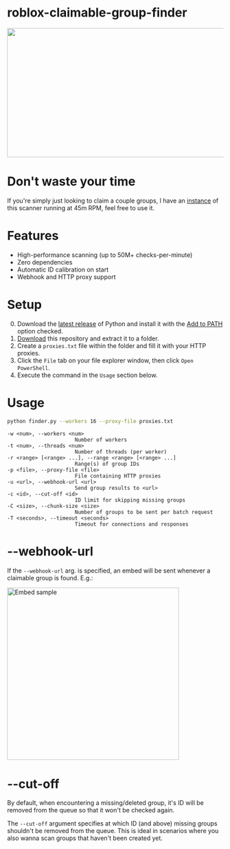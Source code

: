 # roblox-claimable-group-finder
<p align="center"><img src="https://i.imgur.com/131wdCq.png" height="300" width="637"></p>

# Don't waste your time
If you're simply just looking to claim a couple groups, I have an [instance](https://www.roblox.com/games/7963219872) of this scanner running at 45m RPM, feel free to use it.

# Features
- High-performance scanning (up to 50M+ checks-per-minute)
- Zero dependencies
- Automatic ID calibration on start
- Webhook and HTTP proxy support

# Setup
0. Download the [latest release](https://www.python.org/downloads/) of Python and install it with the [Add to PATH](https://datatofish.com/wp-content/uploads/2018/10/0001_add_Python_to_Path.png) option checked.
1. [Download](https://github.com/h0nde/roblox-claimable-group-finder/archive/refs/heads/main.zip) this repository and extract it to a folder.
2. Create a `proxies.txt` file within the folder and fill it with your HTTP proxies.
3. Click the `File` tab on your file explorer window, then click `Open PowerShell`.
4. Execute the command in the `Usage` section below.

# Usage
```bash
python finder.py --workers 16 --proxy-file proxies.txt
```

```
-w <num>, --workers <num>
                      Number of workers
-t <num>, --threads <num>
                      Number of threads (per worker)
-r <range> [<range> ...], --range <range> [<range> ...]
                      Range(s) of group IDs
-p <file>, --proxy-file <file>
                      File containing HTTP proxies
-u <url>, --webhook-url <url>
                      Send group results to <url>
-c <id>, --cut-off <id>
                      ID limit for skipping missing groups
-C <size>, --chunk-size <size>
                      Number of groups to be sent per batch request
-T <seconds>, --timeout <seconds>
                      Timeout for connections and responses
```

# --webhook-url
If the `--webhook-url` arg. is specified, an embed will be sent whenever a claimable group is found. E.g.:

<img src="https://i.imgur.com/VeMBoCA.png" alt="Embed sample" width="400"/>

# --cut-off
By default, when encountering a missing/deleted group, it's ID will be removed from the queue so that it won't be checked again.

The `--cut-off` argument specifies at which ID (and above) missing groups shouldn't be removed from the queue. This is ideal in scenarios where you also wanna scan groups that haven't been created yet.
